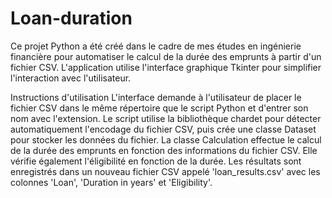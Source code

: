 # Loan-duration
Ce projet Python a été créé dans le cadre de mes études en ingénierie financière pour automatiser le calcul de la durée des emprunts à partir d'un fichier CSV. L'application utilise l'interface graphique Tkinter pour simplifier l'interaction avec l'utilisateur.

Instructions d'utilisation
L'interface demande à l'utilisateur de placer le fichier CSV dans le même répertoire que le script Python et d'entrer son nom avec l'extension.
Le script utilise la bibliothèque chardet pour détecter automatiquement l'encodage du fichier CSV, puis crée une classe Dataset pour stocker les données du fichier.
La classe Calculation effectue le calcul de la durée des emprunts en fonction des informations du fichier CSV. Elle vérifie également l'éligibilité en fonction de la durée.
Les résultats sont enregistrés dans un nouveau fichier CSV appelé 'loan_results.csv' avec les colonnes 'Loan', 'Duration in years' et 'Eligibility'.


